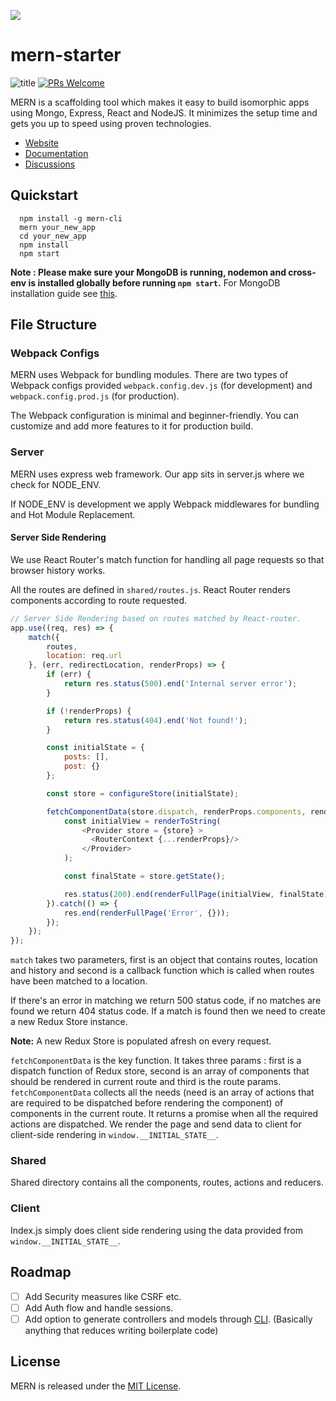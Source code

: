 ![](http://res.cloudinary.com/hashnode/image/upload/w_200/v1455647564/static_imgs/mern/imgs/favicon-mern.png)

# mern-starter
![title](https://travis-ci.org/Hashnode/mern-starter.svg?branch=master)
[![PRs Welcome](https://img.shields.io/badge/PRs-welcome-brightgreen.svg?style=flat-square)](http://makeapullrequest.com)


MERN is a scaffolding tool which makes it easy to build isomorphic apps using Mongo, Express, React and NodeJS. It minimizes the setup time and gets you up to speed using proven technologies.

- [Website](http://mern.io)
- [Documentation](http://mern.io/documentation.html)
- [Discussions](https://hashnode.com/n/mern)

## Quickstart

```
  npm install -g mern-cli
  mern your_new_app
  cd your_new_app
  npm install
  npm start
```

**Note : Please make sure your MongoDB is running, nodemon and cross-env is installed globally before running `npm start`.** For MongoDB installation guide see [this](https://docs.mongodb.org/v3.0/installation/).

## File Structure

### Webpack Configs

MERN uses Webpack for bundling modules. There are two types of Webpack configs provided `webpack.config.dev.js` (for development) and `webpack.config.prod.js` (for production).

The Webpack configuration is minimal and beginner-friendly. You can customize and add more features to it for production build.

### Server

MERN uses express web framework. Our app sits in server.js where we check for NODE_ENV.

If NODE_ENV is development we apply Webpack middlewares for bundling and Hot Module Replacement.

#### Server Side Rendering

We use React Router's match function for handling all page requests so that browser history works.

All the routes are defined in `shared/routes.js`. React Router renders components according to route requested.

```js
// Server Side Rendering based on routes matched by React-router.
app.use((req, res) => {
    match({
        routes,
        location: req.url
    }, (err, redirectLocation, renderProps) => {
        if (err) {
            return res.status(500).end('Internal server error');
        }

        if (!renderProps) {
            return res.status(404).end('Not found!');
        }

        const initialState = {
            posts: [],
            post: {}
        };

        const store = configureStore(initialState);

        fetchComponentData(store.dispatch, renderProps.components, renderProps.params).then(() => {
            const initialView = renderToString(
                <Provider store = {store} >
                  <RouterContext {...renderProps}/>
                </Provider>
            );

            const finalState = store.getState();

            res.status(200).end(renderFullPage(initialView, finalState));
        }).catch(() => {
            res.end(renderFullPage('Error', {}));
        });
    });
});
```

`match` takes two parameters, first is an object that contains routes, location and history and second is a callback function which is called when routes have been matched to a location.

If there's an error in matching we return 500 status code, if no matches are found we return 404 status code. If a match is found then we need to create a new Redux Store instance.

**Note:** A new Redux Store is populated afresh on every request.

`fetchComponentData` is the key function. It takes three params : first is a dispatch function of Redux store, second is an array of components that should be rendered in current route and third is the route params. `fetchComponentData` collects all the needs (need is an array of actions that are required to be dispatched before rendering the component) of components in the current route. It returns a promise when all the required actions are dispatched. We render the page and send data to client for client-side rendering in `window.__INITIAL_STATE__`.

### Shared

Shared directory contains all the components, routes, actions and reducers.

### Client

Index.js simply does client side rendering using the data provided from `window.__INITIAL_STATE__`.

## Roadmap
- [ ] Add Security measures like CSRF etc.
- [ ] Add Auth flow and handle sessions.
- [ ] Add option to generate controllers and models through [CLI](https://github.com/Hashnode/mern-cli). (Basically anything that reduces writing boilerplate code)

## License
MERN is released under the [MIT License](http://www.opensource.org/licenses/MIT).
